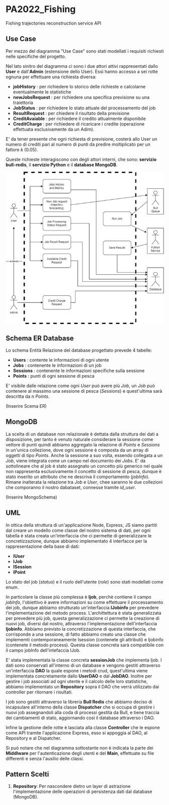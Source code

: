 # PA2022_Fishing
Fishing trajectories reconstruction service API 

## Use Case
Per mezzo del diagramma "Use Case" sono stati modellati i requisiti richiesti nelle specifiche del progetto. 

Nel lato sinitro del diagramma ci sono i due attori attivi rappresentati dallo **User** e dall'**Admin** (estensione dello User). Essi hanno accesso a sei rotte ognuna per effettuare una richiesta diversa:

* **jobHistory** : per richiedere lo storico delle richieste e calcolarne eventualmente le statistiche
* **newJobsRequest** : per richiedere una specifica previsione su una traiettoria
* **JobStatus** : per richiedere lo stato attuale del processamento del job
* **ResultRequest** : per chiedere il risultato della previsione
* **CreditAvaiable** : per richiedere il credito attualmente disponibile
* **CreditCharge** : per richiedere di ricaricare i credite (operazione effettuata esclusivamente da un Adim).

E' da tener presente che ogni richiesta di previsione, costerà allo User un numero di crediti pari al numero di punti da predire moltiplicato per un fattore *k* (0.05). 

Queste richieste interagiscono con degli attori interni, che sono: **servizio bull-redis**, il **servizio Python** e il **database MongoDB**.

![Alt Text](https://github.com/DavideOliv/PA2022_Fishing/blob/dev/imgs/UseCase.png)

## Schema ER Database
Lo schema Entità Relazione del database progettato prevede 4 tabelle:

* **Users** : contente le informazioni di ogni utente
* **Jobs** : contenente le informazioni di un job
* **Sessions** : contenente le informazioni specifiche sulla sessione
* **Points** : punti di ogni sessione di pesca

E' visibile dalle relazione come ogni *User* può avere più *Job*, un *Job* può contenere al massimo una sessione di pesca (*Sessions*) e quest'ultima sarà descritta da n *Points*.

(Inserire Scema ER)

## MongoDB
La scelta di un database non relazionale è dettata dalla struttura dei dati a disposizione, per tanto è venuto naturale considerare la sessione come vettore di punti quindi abbiamo aggregato la relazione di *Points* e *Sessions* in un'unica collezione, dove ogni sessione è composta da un array di oggetti di tipo *Points*.
Anche la sessione a suo volta, essendo collegata a un *Job*, viene integrata come un campo nel documento dei *Jobs*. 
E' da sottolineare che al job è stato assegnato un concetto più generico nel quale non rappresenta esclusivamente il concetto di sessione di pesca, dunque è stato inserito un attributo che ne descriva il comportamento (*jobInfo*). Rimane inalterata la relazione tra *Job* e *User*, chee saranno le due collezioni che comporanno il nostro dabataset, connesse tramite *id_user*.

(Inserire MongoSchema)

## UML
In ottica della struttura di un'applicazione Node, Express, JS siamo partiti dal creare un modello come classe del nostro sistema di dati, per ogni tabella è stata creata un'interfaccia che ci permette di generalizzare le concretizzazione, dunque abbiamo implementato 4 interfacce per la rappresentazione della base di dati:
* **IUser**
* **IJob**
* **ISession**
* **IPoint**

Lo stato del job (*status*) e il ruolo dell'utente (*role*) sono stati modellati come enum. 

In particolare la classe più complessa è **Ijob**, perchè contiene il campo *jobInfo*, l'obiettivo è avere informazioni su come effettuare il processamento dei job, dunque abbiamo strutturato un'interfaccia **IJobinfo** per prevedere l'implementazione del metodo process. 
L'archittettura è stata generalizzata per prevedere più job, questa generalizzazione ci permette la creazione di nuovi job, diversi dal nostro, attraverso l'implementazione dell'interfaccia **Ijobinfo**. Abbiamo previsto la concretizzazione di questa interfaccia, che corrisponde a una sessione, di fatto abbiamo creato una classe che implememti contemporaneamente Isession (contenete gli attributi)  e Ijobinfo (contenete il metodo process). Questa classe concreta sarà compatibile con il campo jobInfo dell'intefaccia IJob. 

E' stata implementata la classe concreta **sessionJob** che implementa Ijob. 
I dati sono conservati all'interno di un database e vengono gestiti attraverso un'interfaccia **DAO** la quale espone i metodi crud, quest'ultima viene implementata concretamente dallo **UserDAO** e dal **JobDAO**. 
Inoltre per gestire i job associati ad ogni utente e il calcolo delle loro statistiche, abbiamo implementato un **Repository** sopra il DAO che verrà utilizzato dai controller per ritornare i risultati.

I job sono gestiti attraverso la libreria **Bull Redis** che abbiamo deciso di incapsulare all'interno della classe **Dispatcher** che si occupa di gestire i nuovi job assegnandoli alla coda di processi gestita da Bull, e tiene traccia dei cambiamenti di stato, aggiornando così il database attraverso i DAO. 

Infine la gestione delle rotte è lasciata alla classe **Controller** che le espone come API tramite l'applicazione Express, esso si appoggia al DAO, al Repository e al Dispatcher.

Si può notare che nel diagramma sottostante non è indicata la parte dei **Middlware** per l'autenticazione degli utenti e del **Main**, effettuate su file differenti e senza l'ausilio delle classi.

## Pattern Scelti
1) **Repository**: Per nascondere dietro un layer di astrazione l'implementazione delle operazioni di persistenza dati dal database (MongoDB).

